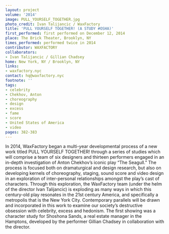 ```yaml
---
layout: project
volume: '2014'
image: PULL_YOURSELF_TOGETHER.jpg
photo_credit: Ivan Talijancic / WaxFactory
title: 'PULL YOURSELF TOGETHER! (A STUDY #OSHA)'
first_performed: first performed on December 12, 2014
place: The Brick Theater, Brooklyn, NY
times_performed: performed twice in 2014
contributor: WAXFACTORY
collaborators:
- Ivan Talijancic / Gillian Chadsey
home: New York, NY / Brooklyn, NY
links:
- waxfactory.nyc
contact: hq@waxfactory.nyc
footnote: ''
tags:
- celebrity
- Chekhov, Anton
- choreography
- design
- excess
- fame
- score
- United States of America
- video
pages: 382-383
---
```


In 2014, WaxFactory began a multi-year developmental process of a new work titled PULL YOURSELF TOGETHER! through a series of studies which will comprise a team of six designers and thirteen performers engaged in an in-depth investigation of Anton Chekhov’s iconic play “The Seagull.” The process is focused both on dramaturgical and design research, but also on developing kernels of choreography, staging, sound score and video design in an exploration of inter-personal relationships amongst the play’s cast of characters. Through this exploration, the WaxFactory team (under the helm of the director Ivan Talijancic) is exploding as many ways in which this century-old play resonates in the 21st century America, and specifically a metropolis that is the New York City. Contemporary parallels will be drawn and incorporated in this work to examine our society’s destructive obsession with celebrity, excess and hedonism. The first showing was a character study for Shoshona Sands, a real estate manager in the Hamptons, developed by the performer Gillian Chadsey in collaboration with the director.
